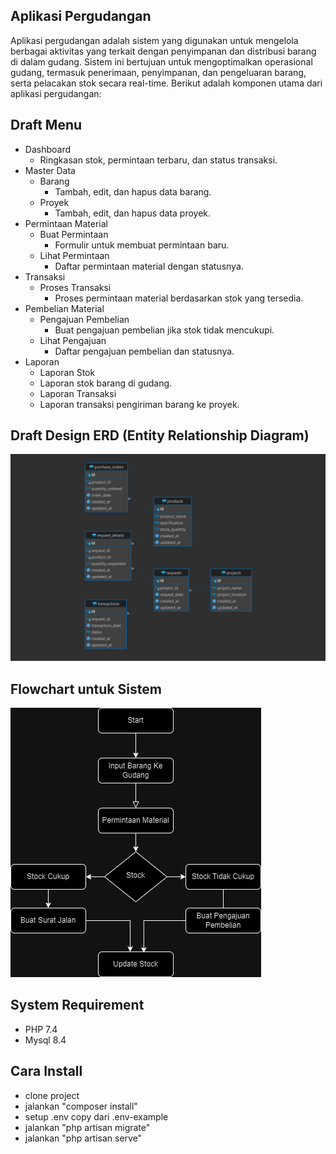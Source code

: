 ## Aplikasi Pergudangan

Aplikasi pergudangan adalah sistem yang digunakan untuk mengelola berbagai aktivitas yang terkait dengan penyimpanan dan distribusi barang di dalam gudang. Sistem ini bertujuan untuk mengoptimalkan operasional gudang, termasuk penerimaan, penyimpanan, dan pengeluaran barang, serta pelacakan stok secara real-time. Berikut adalah komponen utama dari aplikasi pergudangan:


## Draft Menu
- Dashboard
    - Ringkasan stok, permintaan terbaru, dan status transaksi.
- Master Data
    - Barang
        - Tambah, edit, dan hapus data barang.
    - Proyek
        - Tambah, edit, dan hapus data proyek.
- Permintaan Material
    - Buat Permintaan
        - Formulir untuk membuat permintaan baru.
    - Lihat Permintaan
        - Daftar permintaan material dengan statusnya.
- Transaksi
    - Proses Transaksi
        - Proses permintaan material berdasarkan stok yang tersedia.
- Pembelian Material
    - Pengajuan Pembelian
        - Buat pengajuan pembelian jika stok tidak mencukupi.
    - Lihat Pengajuan
        - Daftar pengajuan pembelian dan statusnya.
- Laporan
    - Laporan Stok
    - Laporan stok barang di gudang.
    - Laporan Transaksi
    - Laporan transaksi pengiriman barang ke proyek.

## Draft Design ERD (Entity Relationship Diagram)
![ALT TEXT](https://github.com/alkhamil/pergudangan_api/blob/main/public/images/erd.jpeg?raw=true)

## Flowchart untuk Sistem
![ALT TEXT](https://github.com/alkhamil/pergudangan_api/blob/main/public/images/pergudangan.drawio.png?raw=true)

## System Requirement
- PHP 7.4
- Mysql 8.4

## Cara Install
- clone project
- jalankan "composer install"
- setup .env copy dari .env-example
- jalankan "php artisan migrate"
- jalankan "php artisan serve"

